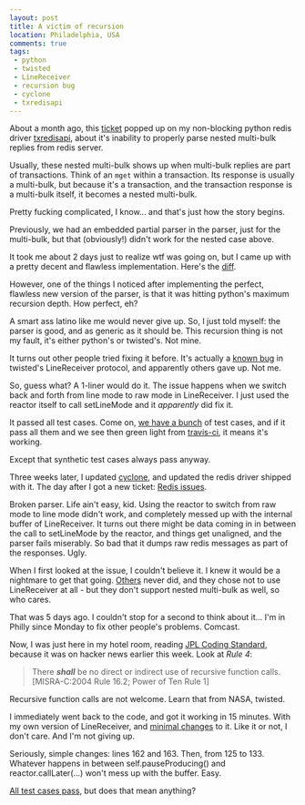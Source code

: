 ```yaml
---
layout: post
title: A victim of recursion
location: Philadelphia, USA
comments: true
tags:
 - python
 - twisted
 - LineReceiver
 - recursion bug
 - cyclone
 - txredisapi
---
```


About a month ago, this [ticket](https://github.com/fiorix/txredisapi/pull/21)
popped up on my non-blocking python redis driver
[txredisapi](https://github.com/fiorix/txredisapi/), about it's inability
to properly parse nested multi-bulk replies from redis server.

Usually, these nested multi-bulk shows up when multi-bulk replies are part
of transactions. Think of an `mget` within a transaction. Its response is
usually a multi-bulk, but because it's a transaction, and the transaction
response is a multi-bulk itself, it becomes a nested multi-bulk.

Pretty fucking complicated, I know... and that's just how the story begins.

Previously, we had an embedded partial parser in the parser, just for the
multi-bulk, but that (obviously!) didn't work for the nested case above.

It took me about 2 days just to realize wtf was going on, but I came up with
a pretty decent and flawless implementation. Here's the
[diff](https://github.com/fiorix/txredisapi/commit/6e0f61dba1105809eb4fa67ce8cb9523748038b8).

However, one of the things I noticed after implementing the perfect, flawless
new version of the parser, is that it was hitting python's maximum recursion
depth. How perfect, eh?

A smart ass latino like me would never give up. So, I just told myself:
the parser is good, and as generic as it should be. This recursion thing is
not my fault, it's either python's or twisted's. Not mine.

It turns out other people tried fixing it before. It's actually a
[known bug](http://twistedmatrix.com/trac/ticket/3050) in twisted's
LineReceiver protocol, and apparently others gave up. Not me.

So, guess what? A 1-liner would do it. The issue happens when we switch
back and forth from line mode to raw mode in LineReceiver. I just used
the reactor itself to call setLineMode and it *apparently* did fix it.

It passed all test cases. Come on,
[we have a bunch](https://github.com/fiorix/txredisapi/tree/master/tests) of
test cases, and if it pass all them and we see then green light from
[travis-ci](http://travis-ci.org), it means it's working.

Except that synthetic test cases always pass anyway.

Three weeks later, I updated [cyclone](https://github.com/fiorix/cyclone), and
updated the redis driver shipped with it. The day after I got a new ticket:
[Redis issues](https://github.com/fiorix/cyclone/issues/63).

Broken parser. Life ain't easy, kid. Using the reactor to switch from raw mode
to line mode didn't work, and completely messed up with the internal buffer
of LineReceiver. It turns out there might be data coming in in between the
call to setLineMode by the reactor, and things get unaligned, and the parser
fails miserably. So bad that it dumps raw redis messages as part of the
responses. Ugly.

When I first looked at the issue, I couldn't believe it. I knew it would be
a nightmare to get that going. [Others](https://github.com/deldotdr/txRedis)
never did, and they chose not to use LineReceiver at all - but they don't
support nested multi-bulk as well, so who cares.

That was 5 days ago. I couldn't stop for a second to think about it... I'm in
Philly since Monday to fix other people's problems. Comcast.

Now, I was just here in my hotel room, reading
[JPL Coding Standard](http://lars-lab.jpl.nasa.gov/JPL_Coding_Standard_C.pdf),
because it was on hacker news earlier this week. Look at *Rule 4*:

> There ***shall*** be no direct or indirect use of recursive function
> calls. &#91;MISRA-C:2004 Rule 16.2; Power of Ten Rule 1&#93;

Recursive function calls are not welcome. Learn that from NASA, twisted.

I immediately went back to the code, and got it working in 15 minutes. With my
own version of LineReceiver, and
[minimal changes](https://github.com/fiorix/txredisapi/commit/5f9e76e71462d84943dd9ee9892b31d54a07b422)
to it. Like it or not, I don't care. And I'm not giving up.

Seriously, simple changes: lines 162 and 163. Then, from 125 to 133. Whatever
happens in between self.pauseProducing() and reactor.callLater(...) won't
mess up with the buffer. Easy.

[All test cases pass](http://travis-ci.org/#!/fiorix/txredisapi/builds/2064145),
but does that mean anything?
